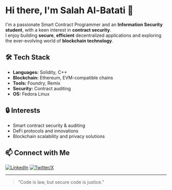 # Hi there, I'm Salah Al-Batati 👋  

I'm a passionate Smart Contract Programmer and an **Information Security student**, with a keen interest in **contract security**.  
I enjoy building **secure**, **efficient** decentralized applications and exploring the ever-evolving world of **blockchain technology**.

## 🛠️ Tech Stack
- **Languages:** Solidity, C++
- **Blockchain:** Ethereum, EVM-compatible chains
- **Tools:** Foundry, Remix
- **Security:** Contract auditing
- **OS:** Fedora Linux

## 🔒 Interests
- Smart contract security & auditing
- DeFi protocols and innovations
- Blockchain scalability and privacy solutions

## 📫 Connect with Me
[![LinkedIn](https://img.shields.io/badge/LinkedIn-blue?logo=linkedin&style=flat-square)](https://www.linkedin.com/in/salah-al-batati-a98a17327)
[![Twitter/X](https://img.shields.io/badge/X-%40vizks__-black?logo=twitter&style=flat-square)](https://x.com/vizks_)

---

> “Code is law, but secure code is justice.”
